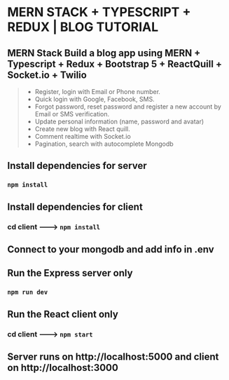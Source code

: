 # MERN STACK + TYPESCRIPT + REDUX | BLOG TUTORIAL

## MERN Stack Build a blog app using MERN + Typescript + Redux + Bootstrap 5 + ReactQuill + Socket.io + Twilio

> - Register, login with Email or Phone number.
> - Quick login with Google, Facebook, SMS.
> - Forgot password, reset password and register a new account by Email or SMS verification.
> - Update personal information (name, password and avatar)
> - Create new blog with React quill.
> - Comment realtime with Socket.io
> - Pagination, search with autocomplete Mongodb

## Install dependencies for server

### `npm install`

## Install dependencies for client

### cd client ---> `npm install`

## Connect to your mongodb and add info in .env

## Run the Express server only

### `npm run dev`

## Run the React client only

### cd client ---> `npm start`

## Server runs on http://localhost:5000 and client on http://localhost:3000
